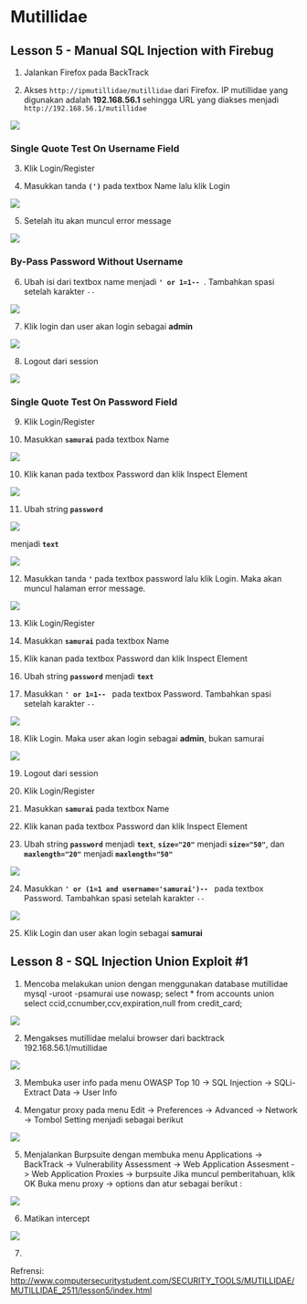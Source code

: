 # Mutillidae

## Lesson 5 - Manual SQL Injection with Firebug

1. Jalankan Firefox pada BackTrack

2. Akses `http://ipmutillidae/mutillidae` dari Firefox. IP mutillidae yang digunakan adalah  <b>192.168.56.1</b> sehingga URL yang diakses menjadi `http://192.168.56.1/mutillidae`

![](https://raw.githubusercontent.com/dns-148/PKSJ/master/Tugas%20Final/Mutillidae/Screenshot/m5_01.png)

### Single Quote Test On Username Field

3. Klik Login/Register

4. Masukkan tanda <b>`(')`</b> pada textbox Name lalu klik Login

![](https://raw.githubusercontent.com/dns-148/PKSJ/master/Tugas%20Final/Mutillidae/Screenshot/m5_02.png)

5. Setelah itu akan muncul error message

![](https://raw.githubusercontent.com/dns-148/PKSJ/master/Tugas%20Final/Mutillidae/Screenshot/m5_03.png)

### By-Pass Password Without Username

6. Ubah isi dari textbox name menjadi <b>`' or 1=1-- `</b>. Tambahkan spasi setelah karakter `-- `

![](https://raw.githubusercontent.com/dns-148/PKSJ/master/Tugas%20Final/Mutillidae/Screenshot/m5_04.png)

7. Klik login dan user akan login sebagai <b>admin</b>

![](https://raw.githubusercontent.com/dns-148/PKSJ/master/Tugas%20Final/Mutillidae/Screenshot/m5_05.png)

8. Logout dari session

![](https://raw.githubusercontent.com/dns-148/PKSJ/master/Tugas%20Final/Mutillidae/Screenshot/m5_06.png)

### Single Quote Test On Password Field

9. Klik Login/Register 

10. Masukkan <b> `samurai` </b> pada textbox Name

![](https://raw.githubusercontent.com/dns-148/PKSJ/master/Tugas%20Final/Mutillidae/Screenshot/m5_07.png)

10. Klik kanan pada textbox Password dan klik Inspect Element

![](https://raw.githubusercontent.com/dns-148/PKSJ/master/Tugas%20Final/Mutillidae/Screenshot/m5_08.png)

11. Ubah string <b>`password`</b> 

![](https://raw.githubusercontent.com/dns-148/PKSJ/master/Tugas%20Final/Mutillidae/Screenshot/m5_09.png)

   menjadi <b>`text`</b>
   
 ![](https://raw.githubusercontent.com/dns-148/PKSJ/master/Tugas%20Final/Mutillidae/Screenshot/m5_10.png)
 
12. Masukkan tanda <b> `'` </b> pada textbox password lalu klik Login. Maka akan muncul halaman error message.

![](https://raw.githubusercontent.com/dns-148/PKSJ/master/Tugas%20Final/Mutillidae/Screenshot/fix1.png)

13. Klik Login/Register

14. Masukkan  <b> `samurai` </b> pada textbox Name

15. Klik kanan pada textbox Password dan klik Inspect Element

16. Ubah string <b>`password`</b> menjadi <b>`text`</b>

17. Masukkan <b>`' or 1=1-- `</b> pada textbox Password. Tambahkan spasi setelah karakter `-- `

![](https://raw.githubusercontent.com/dns-148/PKSJ/master/Tugas%20Final/Mutillidae/Screenshot/m5_11.png)

18. Klik Login. Maka user akan login sebagai <b>admin</b>, bukan samurai

![](https://raw.githubusercontent.com/dns-148/PKSJ/master/Tugas%20Final/Mutillidae/Screenshot/m5_12.png)

19. Logout dari session

20. Klik Login/Register

21. Masukkan  <b> `samurai` </b> pada textbox Name

22. Klik kanan pada textbox Password dan klik Inspect Element

23. Ubah string <b>`password`</b> menjadi <b>`text`</b>, <b>`size="20"`</b> menjadi <b>`size="50"`</b>, dan <b>`maxlength="20"`</b> menjadi <b>`maxlength="50"`</b>

![](https://raw.githubusercontent.com/dns-148/PKSJ/master/Tugas%20Final/Mutillidae/Screenshot/m5_13.png)

24. Masukkan <b>`' or (1=1 and username='samurai')-- `</b> pada textbox Password. Tambahkan spasi setelah karakter `-- `

![](https://raw.githubusercontent.com/dns-148/PKSJ/master/Tugas%20Final/Mutillidae/Screenshot/m5_14.png)

25. Klik Login dan user akan login sebagai <b>samurai</b>

## Lesson 8 - SQL Injection Union Exploit #1
1. Mencoba melakukan union dengan menggunakan database mutillidae
mysql -uroot -psamurai
use nowasp;
select * from accounts union select ccid,ccnumber,ccv,expiration,null from credit_card;

![](https://raw.githubusercontent.com/dns-148/PKSJ/master/Tugas%20Final/Mutillidae/Screenshot/m7_02.jpg)

2. Mengakses mutillidae melalui browser dari backtrack
192.168.56.1/mutillidae

![](https://raw.githubusercontent.com/dns-148/PKSJ/master/Tugas%20Final/Mutillidae/Screenshot/m5_01.png)

3. Membuka user info pada menu OWASP Top 10 -> SQL Injection -> SQLi-Extract Data -> User Info

4. Mengatur proxy pada menu Edit -> Preferences -> Advanced -> Network -> Tombol Setting menjadi sebagai berikut 

![](https://raw.githubusercontent.com/dns-148/PKSJ/master/Tugas%20Final/Mutillidae/Screenshot/m7_09.jpg)

5. Menjalankan Burpsuite dengan membuka menu Applications -> BackTrack -> Vulnerability Assessment -> Web Application Assesment -> Web Application Proxies -> burpsuite
Jika muncul pemberitahuan, klik OK
Buka menu proxy -> options dan atur sebagai berikut :

![](https://raw.githubusercontent.com/dns-148/PKSJ/master/Tugas%20Final/Mutillidae/Screenshot/m7_17.jpg)

6. Matikan intercept

![](https://raw.githubusercontent.com/dns-148/PKSJ/master/Tugas%20Final/Mutillidae/Screenshot/m7_12.jpg)

7. 

Refrensi: http://www.computersecuritystudent.com/SECURITY_TOOLS/MUTILLIDAE/MUTILLIDAE_2511/lesson5/index.html
